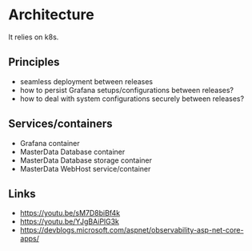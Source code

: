 # Architecture

It relies on k8s.

## Principles
- seamless deployment between releases
- how to persist Grafana setups/configurations between releases?
- how to deal with system configurations securely between releases?

## Services/containers
- Grafana container
- MasterData Database container
- MasterData Database storage container
- MasterData WebHost service/container

## Links
- https://youtu.be/sM7D8biBf4k
- https://youtu.be/YJgBAiPlG3k
- https://devblogs.microsoft.com/aspnet/observability-asp-net-core-apps/
